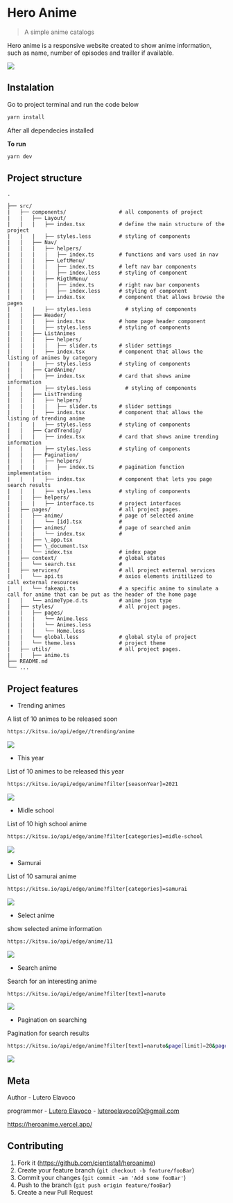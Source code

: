 # Hero Anime
>A simple anime catalogs 

Hero anime is a responsive website created to show anime information, such as name, number of episodes and trailler if available.

![](public/home_page.png)	


## Instalation 	

Go to project terminal and run the code below 	

```sh	
yarn install	
```	

After all dependecies installed	

**To run**	

```sh	
yarn dev 	
```	
## Project structure
```
.

├── src/
|   ├── components/                 # all components of project
|   |   ├── Layout/                  
|   |   |   ├── index.tsx           # define the main structure of the project
|   |   |   ├── styles.less         # styling of components
|   |   ├── Nav/
|   |   |   ├── helpers/
|   |   |   |   ├── index.ts        # functions and vars used in nav    
|   |   |   ├── LeftMenu/           
|   |   |   |   ├── index.ts        # left nav bar components
|   |   |   |   ├── index.less      # styling of component
|   |   |   ├── RigthMenu/
|   |   |   |   ├── index.ts        # right nav bar components
|   |   |   |   ├── index.less      # styling of component
|   |   |   ├── index.tsx           # component that allows browse the pages 
|   |   |   ├── styles.less           # styling of components
|   |   ├── Header/                  
|   |   |   ├── index.tsx           # home page header component
|   |   |   ├── styles.less         # styling of components
|   |   ├── ListAnimes      
|   |   |   ├── helpers/
|   |   |   |   ├── slider.ts       # slider settings 
|   |   |   ├── index.tsx           # component that allows the listing of animes by category
|   |   |   ├── styles.less         # styling of components
|   |   ├── CardAnime/              
|   |   |   ├── index.tsx           # card that shows anime information
|   |   |   ├── styles.less           # styling of components
|   |   ├── ListTrending
|   |   |   ├── helpers/
|   |   |   |   ├── slider.ts       # slider settings 
|   |   |   ├── index.tsx           # component that allows the listing of trending anime
|   |   |   ├── styles.less         # styling of components
|   |   ├── CardTrendig/             
|   |   |   ├── index.tsx           # card that shows anime trending information
|   |   |   ├── styles.less         # styling of components
|   |   ├── Pagination/
|   |   |   ├── helpers/
|   |   |   |   ├── index.ts        # pagination function implementation 
|   |   |   ├── index.tsx           # component that lets you page search results
|   |   |   ├── styles.less         # styling of components
|   |   ├── helpers/                
|   |   |   ├── interface.ts        # project interfaces            
|   ├── pages/                      # all project pages.
|   |   ├── anime/                  # page of selected anime
|   |   |   └── [id].tsx            # 
|   |   ├── animes/                 # page of searched anim
|   |   |   └── index.tsx           # 
|   |   ├── \_app.tsx               
|   |   ├── \_document.tsx          
|   |   └── index.tsx               # index page
|   ├── context/                    # global states
|   |   └── search.tsx              #       
|   ├── services/                   # all project external services
|   |   └── api.ts                  # axios elements initilized to call external resources
|   |   └── fakeapi.ts              # a specific anime to simulate a call for anime that can be put as the header of the home page   
|   |   └── animeType.d.ts          # anime json type
|   ├── styles/                     # all project pages.
|   |   ├── pages/
|   |   |   └── Anime.less             
|   |   |   └── Animes.less            
|   |   |   └── Home.less              
|   |   └── global.less             # global style of project 
|   |   └── theme.less              # project theme
|   ├── utils/                      # all project pages.
|   |   ├── anime.ts
├── README.md
└── ...
```

## Project features

* Trending animes

A list of 10 animes to be released soon
 
```sh	
https://kitsu.io/api/edge//trending/anime
```	

![](public/trending.png)	

* This year

List of 10 animes to be released this year
 
```sh	
https://kitsu.io/api/edge/anime?filter[seasonYear]=2021
```	
![](public/this_year.png)	

* Midle school

List of 10 high school anime
 
```sh	
https://kitsu.io/api/edge/anime?filter[categories]=midle-school
```	
![](public/midle_school.png)	

* Samurai

List of 10 samurai anime
 
```sh	
https://kitsu.io/api/edge/anime?filter[categories]=samurai
```	
![](public/samurai.png)	

* Select anime

show selected anime information
 
```sh	
https://kitsu.io/api/edge/anime/11
```	
![](public/seleted_anime.png)	

* Search anime

Search for an interesting anime
 
```sh	
https://kitsu.io/api/edge/anime?filter[text]=naruto
```	
![](public/search.png)	

* Pagination on searching

Pagination for search results
 
```sh	
https://kitsu.io/api/edge/anime?filter[text]=naruto&page[limit]=20&page[offset]=0
```	
![](public/pagination.png)	

## Meta	

Author - Lutero Elavoco

programmer -  [Lutero Elavoco](https://www.linkedin.com/in/l%C3%BAtero-elavoco-5951b619b/) - luteroelavoco90@gmail.com	

https://heroanime.vercel.app/

## Contributing 	

1. Fork it (https://github.com/cientista1/heroanime)	
2. Create your feature branch (`git checkout -b feature/fooBar`)	
3. Commit your changes (`git commit -am 'Add some fooBar'`)	
4. Push to the branch (`git push origin feature/fooBar`)	
5. Create a new Pull Request

